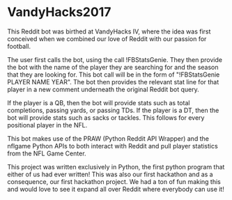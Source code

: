 # VandyHacks2017

This Reddit bot was birthed at VandyHacks IV, where the idea was first conceived when we combined our love of Reddit with our passion for football.

The user first calls the bot, using the call !FBStatsGenie. They then provide the bot with the name of the player they are searching for and the season that they are looking for. This bot call will be in the form of "!FBStatsGenie PLAYER NAME YEAR". The bot then provides the relevant stat line for that player in a new comment underneath the original Reddit bot query.

If the player is a QB, then the bot will provide stats such as total completions, passing yards, or passing TDs. If the player is a DT, then the bot will provide stats such as sacks or tackles. This follows for every positional player in the NFL.

This bot makes use of the PRAW (Python Reddit API Wrapper) and the nflgame Python APIs to both interact with Reddit and pull player statistics from the NFL Game Center.

This project was written exclusively in Python, the first python program that either of us had ever written! This was also our first hackathon and as a consequence, our first hackathon project. We had a ton of fun making this and would love to see it expand all over Reddit where everybody can use it!
